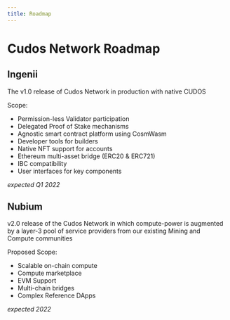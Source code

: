 ```yaml
---
title: Roadmap
---
```


# Cudos Network Roadmap

<!--
## Somniorum Testnet

A fully functional public blockchain running in testnet to review performance and feature-set ahead of launch. To participate in the testnet please jump into [Project Artemis](/earn/incentives.html) where you can explore functionality and earn rewards!
-->

## Ingenii

The v1.0 release of Cudos Network in production with native CUDOS

Scope:
- Permission-less Validator participation
- Delegated Proof of Stake mechanisms
- Agnostic smart contract platform using CosmWasm
- Developer tools for builders
- Native NFT support for accounts
- Ethereum multi-asset bridge (ERC20 & ERC721)
- IBC compatibility
- User interfaces for key components

*expected Q1 2022*

## Nubium

v2.0 release of the Cudos Network in which compute-power is augmented by a layer-3 pool of service providers from our existing Mining and Compute communities

Proposed Scope:
- Scalable on-chain compute
- Compute marketplace
- EVM Support
- Multi-chain bridges
- Complex Reference DApps

*expected 2022*

<!--
# 🌝?

- [Lacus Somniorum](https://en.wikipedia.org/wiki/Lacus_Somniorum)
- [Mare Ingenii](https://en.wikipedia.org/wiki/Mare_Ingenii)
- [Mare Nubium](https://en.wikipedia.org/wiki/Mare_Nubium)
-->